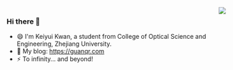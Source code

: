 <img align="right" src="https://github-readme-stats.vercel.app/api?username=guanqr&show_icons=true&icon_color=5D89EF&hide_title=true" />

### Hi there 👋

- 😄 I'm Keiyui Kwan, a student from College of Optical Science and Engineering, Zhejiang University.
- 🌱 My blog: <https://guanqr.com>
- ⚡ To infinity… and beyond!

<!--
**guanqr/guanqr** is a ✨ _special_ ✨ repository because its `README.md` (this file) appears on your GitHub profile.

Here are some ideas to get you started:

- 🔭 I’m currently working on ...
- 🌱 I’m currently learning ...
- 👯 I’m looking to collaborate on ...
- 🤔 I’m looking for help with ...
- 💬 Ask me about ...
- 📫 How to reach me: ...
- 😄 Pronouns: ...
- ⚡ Fun fact: ...
-->
